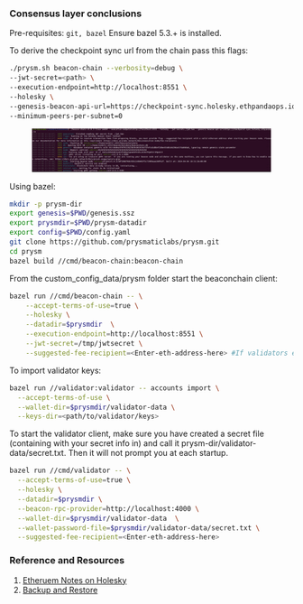### Consensus layer conclusions

Pre-requisites: `git, bazel`
Ensure bazel 5.3.+ is installed.

To derive the checkpoint sync url from the chain pass this flags:

```bash
./prysm.sh beacon-chain --verbosity=debug \
--jwt-secret=<path> \
--execution-endpoint=http://localhost:8551 \
--holesky \
--genesis-beacon-api-url=https://checkpoint-sync.holesky.ethpandaops.io \
--minimum-peers-per-subnet=0
```

<figure>
  <img src="./img/prysm-CL-holesky.png" alt="Consensus client Screenshot">
</figure>

Using bazel:

```bash
mkdir -p prysm-dir
export genesis=$PWD/genesis.ssz
export prysmdir=$PWD/prysm-datadir
export config=$PWD/config.yaml
git clone https://github.com/prysmaticlabs/prysm.git
cd prysm
bazel build //cmd/beacon-chain:beacon-chain
```

From the custom_config_data/prysm folder start the beaconchain client:

```bash
bazel run //cmd/beacon-chain -- \
    --accept-terms-of-use=true \
    --holesky \
    --datadir=$prysmdir  \
    --execution-endpoint=http://localhost:8551 \
    --jwt-secret=/tmp/jwtsecret \
    --suggested-fee-recipient=<Enter-eth-address-here> #If validators enabled
```

To import validator keys:

```bash
bazel run //validator:validator -- accounts import \
  --accept-terms-of-use \
  --wallet-dir=$prysmdir/validator-data \
  --keys-dir=<path/to/validator/keys>
```

To start the validator client, make sure you have created a secret file (containing with your secret info in) and call it prysm-dir/validator-data/secret.txt. Then it will not prompt you at each startup.

```bash
bazel run //cmd/validator -- \
  --accept-terms-of-use=true \
  --holesky \
  --datadir=$prysmdir \
  --beacon-rpc-provider=http://localhost:4000 \
  --wallet-dir=$prysmdir/validator-data  \
  --wallet-password-file=$prysmdir/validator-data/secret.txt \
  --suggested-fee-recipient=<Enter-eth-address-here>
```

### Reference and Resources

1. [Etheruem Notes on Holesky](https://notes.ethereum.org/@launchpad/holesky)
2. [Backup and Restore](https://geth.ethereum.org/docs/fundamentals/backup-restore)
